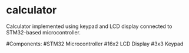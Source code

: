 # calculator
 Calculator implemented using keypad and LCD display connected to STM32-based microcontroller.

#Components:
#STM32 Microcontroller
#16x2 LCD Display
#3x3 Keypad
